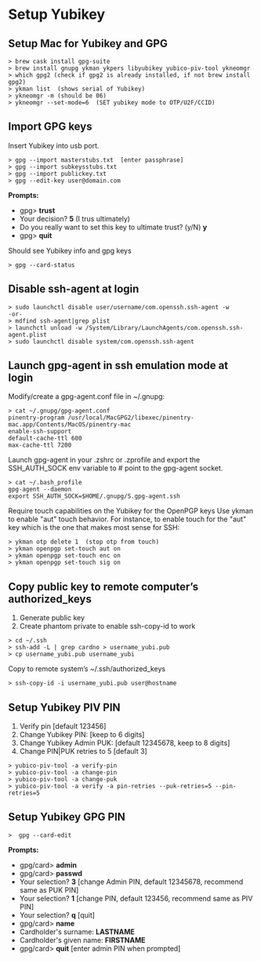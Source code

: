 # Setup Yubikey

## Setup Mac for Yubikey and GPG

```
> brew cask install gpg-suite
> brew install gnupg ykman ykpers libyubikey yubico-piv-tool ykneomgr
> which gpg2 (check if gpg2 is already installed, if not brew install gpg2)
> ykman list  (shows serial of Yubikey)
> ykneomgr -m (should be 06)
> ykneomgr --set-mode=6  (SET yubikey mode to OTP/U2F/CCID)
```

## Import GPG keys
Insert Yubikey into usb port.  

```
> gpg --import masterstubs.txt  [enter passphrase]
> gpg --import subkeysstubs.txt
> gpg --import publickey.txt
> gpg --edit-key user@domain.com
```
**Prompts:**

* gpg> **trust**  
* Your decision?  **5** (I trus ultimately)  
* Do you really want to set this key to ultimate trust? (y/N) **y**
* gpg> **quit**


Should see Yubikey info and gpg keys

```
> gpg --card-status 
```

## Disable ssh-agent at login

```
> sudo launchctl disable user/username/com.openssh.ssh-agent -w
-or-
> mdfind ssh-agent|grep plist
> launchctl unload -w /System/Library/LaunchAgents/com.openssh.ssh-agent.plist
> sudo launchctl disable system/com.openssh.ssh-agent
```

## Launch gpg-agent in ssh emulation mode at login
Modify/create a gpg-agent.conf file in ~/.gnupg:

```
> cat ~/.gnupg/gpg-agent.conf
pinentry-program /usr/local/MacGPG2/libexec/pinentry-mac.app/Contents/MacOS/pinentry-mac
enable-ssh-support
default-cache-ttl 600
max-cache-ttl 7200
```

Launch gpg-agent in your .zshrc or .zprofile and export the SSH_AUTH_SOCK env variable to # point to the gpg-agent socket. 

```
> cat ~/.bash_profile
gpg-agent --daemon
export SSH_AUTH_SOCK=$HOME/.gnupg/S.gpg-agent.ssh
```


Require touch capabilities on the Yubikey for the OpenPGP keys
Use ykman to enable "aut" touch behavior. For instance, to enable touch for the "aut" key 
which is the one that makes most sense for SSH:

```
> ykman otp delete 1  (stop otp from touch)
> ykman openpgp set-touch aut on
> ykman openpgp set-touch enc on
> ykman openpgp set-touch sig on
```

## Copy public key to remote computer’s authorized_keys

1. Generate public key  
2. Create phantom private to enable ssh-copy-id to work

```
> cd ~/.ssh
> ssh-add -L | grep cardno > username_yubi.pub
> cp username_yubi.pub username_yubi
```


Copy to remote system’s ~/.ssh/authorized_keys

```
> ssh-copy-id -i username_yubi.pub user@hostname
```

## Setup Yubikey PIV PIN
1. Verify pin [default 123456]  
2. Change Yubikey PIN: [keep to 6 digits]  
3. Change Yubikey Admin PUK: [default 12345678, keep to 8 digits]  
4. Change PIN|PUK retries to 5 [default 3]

```
> yubico-piv-tool -a verify-pin 
> yubico-piv-tool -a change-pin
> yubico-piv-tool -a change-puk
> yubico-piv-tool -a verify -a pin-retries --puk-retries=5 --pin-retries=5
```

## Setup Yubikey GPG PIN

```
>  gpg --card-edit
```
**Prompts:**  

* gpg/card> **admin**
* gpg/card> **passwd**  
* Your selection? **3** [change Admin PIN, default 12345678, recommend same as PUK PIN]  
* Your selection? **1** [change PIN, default 123456, recommend same as PIV PIN]  
* Your selection? **q** [quit]  
* gpg/card> **name**  
* Cardholder's surname: **LASTNAME**  
* Cardholder's given name: **FIRSTNAME**  
* gpg/card> **quit** [enter admin PIN when prompted]

